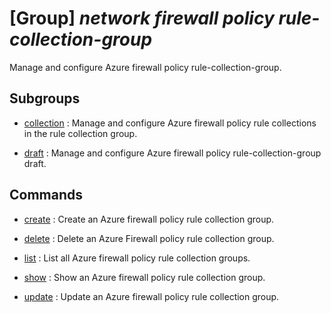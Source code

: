 # [Group] _network firewall policy rule-collection-group_

Manage and configure Azure firewall policy rule-collection-group.

## Subgroups

- [collection](/Commands/network/firewall/policy/rule-collection-group/collection/readme.md)
: Manage and configure Azure firewall policy rule collections in the rule collection group.

- [draft](/Commands/network/firewall/policy/rule-collection-group/draft/readme.md)
: Manage and configure Azure firewall policy rule-collection-group draft.

## Commands

- [create](/Commands/network/firewall/policy/rule-collection-group/_create.md)
: Create an Azure firewall policy rule collection group.

- [delete](/Commands/network/firewall/policy/rule-collection-group/_delete.md)
: Delete an Azure Firewall policy rule collection group.

- [list](/Commands/network/firewall/policy/rule-collection-group/_list.md)
: List all Azure firewall policy rule collection groups.

- [show](/Commands/network/firewall/policy/rule-collection-group/_show.md)
: Show an Azure firewall policy rule collection group.

- [update](/Commands/network/firewall/policy/rule-collection-group/_update.md)
: Update an Azure firewall policy rule collection group.
